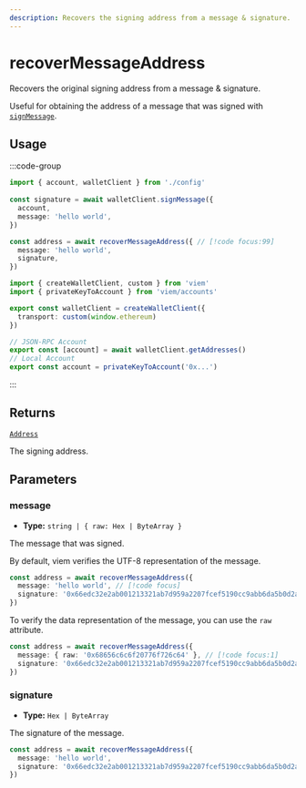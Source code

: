 ```yaml
---
description: Recovers the signing address from a message & signature.
---
```


# recoverMessageAddress

Recovers the original signing address from a message & signature.

Useful for obtaining the address of a message that was signed with [`signMessage`](/docs/actions/wallet/signMessage).

## Usage

:::code-group

```ts [example.ts]
import { account, walletClient } from './config'
 
const signature = await walletClient.signMessage({
  account,
  message: 'hello world',
})

const address = await recoverMessageAddress({ // [!code focus:99]
  message: 'hello world',
  signature,
})
```

```ts [config.ts]
import { createWalletClient, custom } from 'viem'
import { privateKeyToAccount } from 'viem/accounts'

export const walletClient = createWalletClient({
  transport: custom(window.ethereum)
})

// JSON-RPC Account
export const [account] = await walletClient.getAddresses()
// Local Account
export const account = privateKeyToAccount('0x...')
```

:::

## Returns

[`Address`](/docs/glossary/types#address)

The signing address.

## Parameters

### message

- **Type:** `string | { raw: Hex | ByteArray }`

The message that was signed.

By default, viem verifies the UTF-8 representation of the message.

```ts
const address = await recoverMessageAddress({ 
  message: 'hello world', // [!code focus]
  signature: '0x66edc32e2ab001213321ab7d959a2207fcef5190cc9abb6da5b0d2a8a9af2d4d2b0700e2c317c4106f337fd934fbbb0bf62efc8811a78603b33a8265d3b8f8cb1c'
})
```

To verify the data representation of the message, you can use the `raw` attribute.

```ts
const address = await recoverMessageAddress({ 
  message: { raw: '0x68656c6c6f20776f726c64' }, // [!code focus:1]
  signature: '0x66edc32e2ab001213321ab7d959a2207fcef5190cc9abb6da5b0d2a8a9af2d4d2b0700e2c317c4106f337fd934fbbb0bf62efc8811a78603b33a8265d3b8f8cb1c'
})
```

### signature

- **Type:** `Hex | ByteArray`

The signature of the message.

```ts
const address = await recoverMessageAddress({ 
  message: 'hello world',
  signature: '0x66edc32e2ab001213321ab7d959a2207fcef5190cc9abb6da5b0d2a8a9af2d4d2b0700e2c317c4106f337fd934fbbb0bf62efc8811a78603b33a8265d3b8f8cb1c' // [!code focus]
})
```